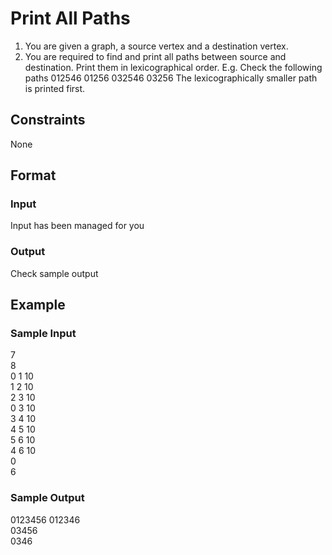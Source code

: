 # Print All Paths

1. You are given a graph, a source vertex and a destination vertex. 
2. You are required to find and print all paths between source and destination. Print them in lexicographical order. 
E.g. Check the following paths 012546 01256 032546 03256 The lexicographically smaller path is printed first.


## Constraints
None

## Format
### Input
Input has been managed for you

### Output
Check sample output

## Example
### Sample Input

7   
8   
0 1 10  
1 2 10  
2 3 10  
0 3 10  
3 4 10  
4 5 10  
5 6 10  
4 6 10  
0   
6

### Sample Output
0123456 
012346  
03456   
0346